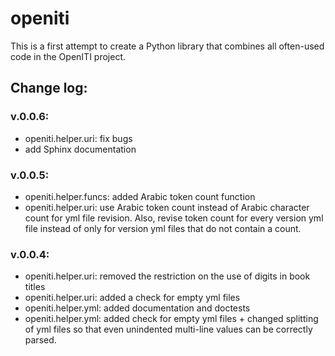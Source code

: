 # openiti

This is a first attempt to create a Python library that combines all often-used code in the OpenITI project. 

## Change log: 

### v.0.0.6: 

* openiti.helper.uri: fix bugs
* add Sphinx documentation


### v.0.0.5:

* openiti.helper.funcs: added Arabic token count function
* openiti.helper.uri: use Arabic token count instead of Arabic character count for yml file revision. Also, revise token count for every version yml file instead of only for version yml files that do not contain a count.

### v.0.0.4: 

* openiti.helper.uri: removed the restriction on the use of digits in book titles
* openiti.helper.uri: added a check for empty yml files
* openiti.helper.yml: added documentation and doctests
* openiti.helper.yml: added check for empty yml files + changed splitting of yml files so that even unindented multi-line values can be correctly parsed.
